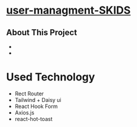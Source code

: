 # [user-managment-SKIDS]()

## About This Project

-
-

# Used Technology

- Rect Router
- Tailwind + Daisy ui
- React Hook Form
- Axios.js
- react-hot-toast
